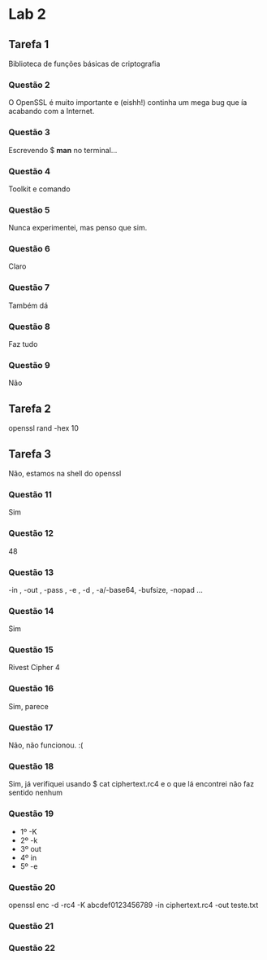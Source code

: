 # Lab 2
## Tarefa 1
Biblioteca de funções básicas de criptografia
### Questão 2
O OpenSSL é muito importante e (eishh!) continha um mega bug que ía acabando com a Internet.
### Questão 3
Escrevendo $ __man__ no terminal...
### Questão 4
Toolkit e comando
### Questão 5
Nunca experimentei, mas penso que sim.
### Questão 6
Claro
### Questão 7
Também dá
### Questão 8
Faz tudo
### Questão 9
Não
## Tarefa 2
openssl rand -hex 10
## Tarefa 3
Não, estamos na shell do openssl
### Questão 11
Sim
### Questão 12
48
### Questão 13
-in , -out , -pass , -e , -d , -a/-base64, -bufsize, -nopad ...

### Questão 14
 Sim
### Questão 15
Rivest Cipher 4
### Questão 16
Sim, parece
### Questão 17
Não, não funcionou. :(
### Questão 18
Sim, já verifiquei usando $ cat ciphertext.rc4 e o que lá encontrei não faz sentido nenhum
### Questão 19
- 1º -K
- 2º -k
- 3º out
- 4º in
- 5º -e
### Questão 20
openssl enc -d -rc4 -K abcdef0123456789 -in ciphertext.rc4 -out teste.txt
### Questão 21

### Questão 22